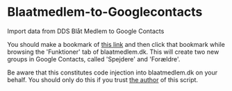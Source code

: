 # Blaatmedlem-to-Googlecontacts
Import data from DDS Blåt Medlem to Google Contacts

You should make a bookmark of [this link][injection link] and then click that bookmark 
while browsing the 'Funktioner' tab of blaatmedlem.dk.
This will create two new groups in Google Contacts, called 'Spejdere' and 'Forældre'.

Be aware that this constitutes code injection into blaatmedlem.dk on your behalf.
You should only do this if you trust [the author] of this script.

[injection link]: javascript:(function(){document.head.appendChild(document.createElement('script')).src='https://cdn.rawgit.com/richard7770/bm2gc/tree/v0.1/load.js'})()
[the author]: https://github.com/richard7770
